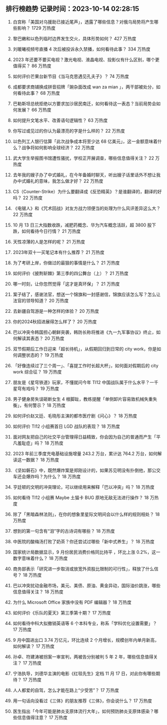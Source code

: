 
## 排行榜趋势 记录时间：2023-10-14 02:28:15
  
  1. 白宫称「美国对乌援助已接近尾声」，透露了哪些信息？对俄乌局势将产生哪些影响？ 1729 万热度
    
  2. 黎巴嫩和以色列临时边界发生交火，具体形势如何？ 427 万热度
    
  3. 刘暖曦视频号直播 4 次后被投诉永久禁播，如何看待此事？ 334 万热度
    
  4. 2023 年还要不要买电视？激光电视、液晶电视、投影仪有什么区别，哪个更值得买？ 86 万热度
    
  5. 如何评价芒果台新节目《当马克思遇见孔夫子》？ 74 万热度
    
  6. 成都要求商铺换成拼音招牌「豌杂面改成 wan za mian 」，两干部被处分，如何看待此事？ 68 万热度
    
  7. 巴勒斯坦总统拒绝以方要求加沙居民南迁，如何看待这一表态？当前局势会如何发展？ 66 万热度
    
  8. 如何提升文笔水平、改善语句逻辑性？ 63 万热度
    
  9. 你写过或见过的你认为最漂亮的字是什么样的？ 22 万热度
    
  10. 以色列工人银行估算「此次战争成本将至少达 68 亿美元」，这一金额意味着什么？战争将如何影响全球经济？ 22 万热度
    
  11. 武大学生举报图书馆遭性骚扰，学校正开展调查，哪些信息值得关注？ 22 万热度
    
  12. 去年我的嫂子办了中式婚礼，在今年备婚时聊天，听出嫂子话里话外不想让我办中式婚礼的意味，我怎么做才好？ 22 万热度
    
  13. CS（Counter-Strike）为什么要翻译成《反恐精英》？是谁翻译的，翻译的好吗？ 22 万热度
    
  14. 《电锯人》和《咒术回战》对友方战力领便当的处理为什么风评差异这么大？ 22 万热度
    
  15. 10 月 13 日三大指数收跌，减肥药概念、华为汽车概念活跃，超 3800 股下跌，如何看待今日行情？ 21 万热度
    
  16. 天性凉薄的人是怎样的呢？ 21 万热度
    
  17. 2023年双十一买笔记本有什么推荐？ 21 万热度
    
  18. 为了考研上岸，你做过的最狠的事情是什么？ 21 万热度
    
  19. 如何评价《披荆斩棘》第三季的四公舞台（上）？ 21 万热度
    
  20. 哪一时刻，让你忽然觉得「这才是真环保」？ 21 万热度
    
  21. 案子结了，感谢法官，想送一个锦旗和一封感谢信，锦旗应该怎么写？怎么让法官的领导知道？ 20 万热度
    
  22. 去新疆自驾游是一种怎样的体验？ 20 万热度
    
  23. 你的2024秋招进展得怎么样了？ 20 万热度
    
  24. 巴以冲突令韩国担心朝鲜突袭，韩防长称将推进《九一九军事协议》终止，如何解读其表态？ 20 万热度
    
  25. 双节假期后工作日迎来「超长待机」，从假期回归到日常的 city work，你是如何调整状态的？ 19 万热度
    
  26. 「好像连续过了三个周一」、「喜提工作时长超大杯」，如何面对假期后的 city work 综合征？ 19 万热度
    
  27. 朋友是《星穹铁道》玩家，不懂就问今年 TI12 中国战队属于什么水平？一千星穹有戏吗？ 19 万热度
    
  28. 男子健身房失误砸断女生 4 根脚趾，教练提醒「单侧卸片容易致机械失重失衡」，有何警示？ 18 万热度
    
  29. 如何评价赵又廷、毛晓彤主演的都市医疗剧《问心》？ 18 万热度
    
  30. 如何评价 TI12 小组赛首日 LGD 战队的表现？ 18 万热度
    
  31. 面对网友把自己的社交平台管理得日益精致，你会因为自己的普通而产生「平凡羞耻症」吗？ 18 万热度
    
  32. 2023 年前三季度充电基础设施增量 243.2 万台，累计达 764.2 万台，如何解读这一数据？ 18 万热度
    
  33. 《坚如磐石》中，既然爆炸案是郑刚设计的，如果苏见明没有扑倒他，那公交车还会爆炸吗？为什么？ 18 万热度
    
  34. 亨廷顿的文明的冲突理论，可以继续用来解释「巴以冲突」吗？ 18 万热度
    
  35. 如何看待 TI12 小组赛 Maybe 土猫卡 BUG 原地无敌无法进行操作？ 18 万热度
    
  36. 除了「黑暗森林法则」，在你的想象里星际文明间会以什么样的规则相处？ 18 万热度
    
  37. 想到的第一句含有“泪”字的古诗词有哪些？ 18 万热度
    
  38. 中医院的酸梅汤打败了奶茶？你还尝试过哪些「新中式养生」？ 18 万热度
    
  39. 国家统计局数据显示，9 月份居民消费价格同比持平 ，环比上涨 0.2%，这一数字意味着什么？ 18 万热度
    
  40. 商务部表示「研究进一步取消或放宽外资股比限制的可行性」，释放了什么信号？ 18 万热度
    
  41. 巴以冲突扰动金融市场，美元、美债、原油、黄金异动，国际油价跳涨，哪些信息值得关注？ 18 万热度
    
  42. 为什么 Microsoft Office 家族中没有 PDF 编辑器？ 18 万热度
    
  43. 如何评价《乐队的夏天》第三季第十期？ 17 万热度
    
  44. 如何看待中科大拟撤销英语等 6 个本科专业，称系「学科优化设置需要」？ 17 万热度
    
  45. 9 月中国进出口 3.74 万亿元，环比连续 2 个月增长，规模创年内单月新高，如何解读？ 17 万热度
    
  46. 孙卓、符建涛被拐案一审宣判，两被告分别被判 5 年 2 年，哪些信息值得关注？ 17 万热度
    
  47. 宁浩执导，刘德华主演的电影《红毯先生》定档 11 月 17 日，对此你有哪些期待？ 17 万热度
    
  48. 人人都爱的自驾，怎么才能在路上“少受苦”？ 17 万热度
    
  49. 用一句话向没看过《三体》的朋友推荐《三体》，你会说什么？ 17 万热度
    
  50. 医生指出「今年可能是肺炎支原体流行大年」，如何预防肺炎支原体感染？哪些信息值得注意？ 17 万热度
    